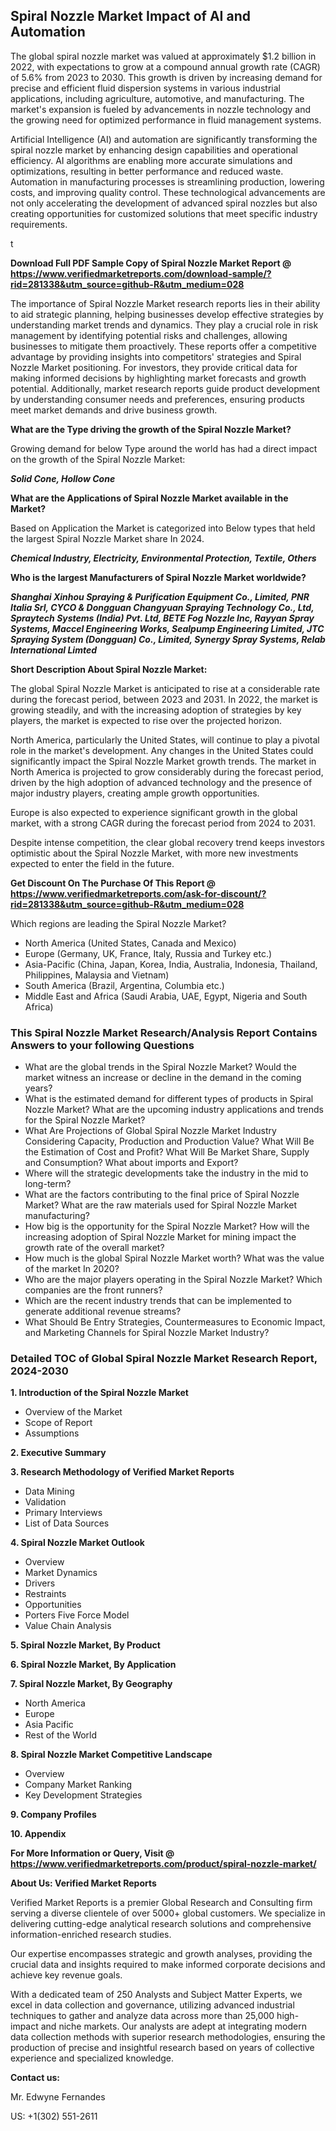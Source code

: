 <h2>Spiral Nozzle Market Impact of AI and Automation</h2><p>The global spiral nozzle market was valued at approximately $1.2 billion in 2022, with expectations to grow at a compound annual growth rate (CAGR) of 5.6% from 2023 to 2030. This growth is driven by increasing demand for precise and efficient fluid dispersion systems in various industrial applications, including agriculture, automotive, and manufacturing. The market's expansion is fueled by advancements in nozzle technology and the growing need for optimized performance in fluid management systems.</p><p>Artificial Intelligence (AI) and automation are significantly transforming the spiral nozzle market by enhancing design capabilities and operational efficiency. AI algorithms are enabling more accurate simulations and optimizations, resulting in better performance and reduced waste. Automation in manufacturing processes is streamlining production, lowering costs, and improving quality control. These technological advancements are not only accelerating the development of advanced spiral nozzles but also creating opportunities for customized solutions that meet specific industry requirements.</p>t</p><p id="" class=""><strong>Download Full PDF Sample Copy of Spiral Nozzle Market Report @ <a href="https://www.verifiedmarketreports.com/download-sample/?rid=281338&utm_source=github-R&utm_medium=028" target="_blank">https://www.verifiedmarketreports.com/download-sample/?rid=281338&utm_source=github-R&utm_medium=028</a></strong></p><p>The importance of&nbsp;Spiral Nozzle Market research reports lies in their ability to aid strategic planning, helping businesses develop effective strategies by understanding market trends and dynamics. They play a crucial role in risk management by identifying potential risks and challenges, allowing businesses to mitigate them proactively. These reports offer a competitive advantage by providing insights into competitors' strategies and Spiral Nozzle Market positioning. For investors, they provide critical data for making informed decisions by highlighting market forecasts and growth potential. Additionally, market research reports guide product development by understanding consumer needs and preferences, ensuring products meet market demands and drive business growth.</p><p><strong>What are the&nbsp;Type driving the growth of the Spiral Nozzle Market?</strong></p><p id="" class="">Growing demand for below Type around the world has had a direct impact on the growth of the Spiral Nozzle Market:</p><em><strong>Solid Cone, Hollow Cone</strong></em></p><strong>What are the&nbsp;Applications&nbsp;of Spiral Nozzle Market available in the Market?</strong></p><p id="" class="">Based on Application the Market is categorized into Below types that held the largest Spiral Nozzle Market share In 2024.</p><em><strong>Chemical Industry, Electricity, Environmental Protection, Textile, Others</strong></em></p><strong>Who is the largest Manufacturers of Spiral Nozzle Market worldwide?</strong></p><p><em><strong>Shanghai Xinhou Spraying & Purification Equipment Co., Limited, PNR Italia Srl, CYCO & Dongguan Changyuan Spraying Technology Co., Ltd, Spraytech Systems (India) Pvt. Ltd, BETE Fog Nozzle Inc, Rayyan Spray Systems, Maccel Engineering Works, Sealpump Engineering Limited, JTC Spraying System (Dongguan) Co., Limited, Synergy Spray Systems, Relab International Limted</strong></em></p><p id="" class=""><strong>Short Description About Spiral Nozzle Market:</strong></p><p>The global Spiral Nozzle Market is anticipated to rise at a considerable rate during the forecast period, between 2023 and 2031. In 2022, the market is growing steadily, and with the increasing adoption of strategies by key players, the market is expected to rise over the projected horizon.</p><p>North America, particularly the United States, will continue to play a pivotal role in the market's development. Any changes in the United States could significantly impact the Spiral Nozzle Market growth trends. The market in North America is projected to grow considerably during the forecast period, driven by the high adoption of advanced technology and the presence of major industry players, creating ample growth opportunities.</p><p>Europe is also expected to experience significant growth in the global market, with a strong CAGR during the forecast period from 2024 to 2031.</p><p>Despite intense competition, the clear global recovery trend keeps investors optimistic about the Spiral Nozzle Market, with more new investments expected to enter the field in the future.</p><p id="" class=""><strong>Get Discount On The Purchase Of This Report @ <a href="https://www.verifiedmarketreports.com/ask-for-discount/?rid=281338&utm_source=github-R&utm_medium=028" target="_blank">https://www.verifiedmarketreports.com/ask-for-discount/?rid=281338&utm_source=github-R&utm_medium=028</a></strong></p>Which regions are leading the Spiral Nozzle Market?</p><ul><li>North America (United States, Canada and Mexico)</li><li>Europe (Germany, UK, France, Italy, Russia and Turkey etc.)</li><li>Asia-Pacific (China, Japan, Korea, India, Australia, Indonesia, Thailand, Philippines, Malaysia and Vietnam)</li><li>South America (Brazil, Argentina, Columbia etc.)</li><li>Middle East and Africa (Saudi Arabia, UAE, Egypt, Nigeria and South Africa)</li></ul><h3 id="" class="">This Spiral Nozzle Market Research/Analysis Report Contains Answers to your following Questions</h3><ul><li>What are the global trends in the Spiral Nozzle Market? Would the market witness an increase or decline in the demand in the coming years?</li><li>What is the estimated demand for different types of products in Spiral Nozzle Market? What are the upcoming industry applications and trends for the Spiral Nozzle Market?</li><li>What Are Projections of Global Spiral Nozzle Market Industry Considering Capacity, Production and Production Value? What Will Be the Estimation of Cost and Profit? What Will Be Market Share, Supply and Consumption? What about imports and Export?</li><li>Where will the strategic developments take the industry in the mid to long-term?</li><li>What are the factors contributing to the final price of Spiral Nozzle Market? What are the raw materials used for Spiral Nozzle Market manufacturing?</li><li>How big is the opportunity for the Spiral Nozzle Market? How will the increasing adoption of Spiral Nozzle Market for mining impact the growth rate of the overall market?</li><li>How much is the global Spiral Nozzle Market worth? What was the value of the market In 2020?</li><li>Who are the major players operating in the Spiral Nozzle Market? Which companies are the front runners?</li><li>Which are the recent industry trends that can be implemented to generate additional revenue streams?</li><li>What Should Be Entry Strategies, Countermeasures to Economic Impact, and Marketing Channels for Spiral Nozzle Market Industry?</li></ul><h3 id="" class="">Detailed TOC of Global Spiral Nozzle Market Research Report, 2024-2030</h3><p id="" class=""><strong>1. Introduction of the Spiral Nozzle Market</strong></p><ul><li>Overview of the Market</li><li>Scope of Report</li><li>Assumptions</li></ul><p id="" class=""><strong>2. Executive Summary</strong></p><p id="" class=""><strong>3. Research Methodology of Verified Market Reports</strong></p><ul><li>Data Mining</li><li>Validation</li><li>Primary Interviews</li><li>List of Data Sources</li></ul><p id="" class=""><strong>4. Spiral Nozzle Market Outlook</strong></p><ul><li>Overview</li><li>Market Dynamics</li><li>Drivers</li><li>Restraints</li><li>Opportunities</li><li>Porters Five Force Model</li><li>Value Chain Analysis</li></ul><p id="" class=""><strong>5. Spiral Nozzle Market, By Product</strong></p><p id="" class=""><strong>6. Spiral Nozzle Market, By Application</strong></p><p id="" class=""><strong>7. Spiral Nozzle Market, By Geography</strong></p><ul><li>North America</li><li>Europe</li><li>Asia Pacific</li><li>Rest of the World</li></ul><p id="" class=""><strong>8. Spiral Nozzle Market Competitive Landscape</strong></p><ul><li>Overview</li><li>Company Market Ranking</li><li>Key Development Strategies</li></ul><p id="" class=""><strong>9. Company Profiles</strong></p><p id="" class=""><strong>10. Appendix</strong></p><p id="" class=""><strong>For More Information or Query, Visit @ <a href="https://www.verifiedmarketreports.com/product/spiral-nozzle-market/" target="_blank">https://www.verifiedmarketreports.com/product/spiral-nozzle-market/</a></strong></p><p id="" class=""><strong>About Us: Verified Market Reports</strong></p><p id="" class="">Verified Market Reports is a premier Global Research and Consulting firm serving a diverse clientele of over 5000+ global customers. We specialize in delivering cutting-edge analytical research solutions and comprehensive information-enriched research studies.</p><p id="" class="">Our expertise encompasses strategic and growth analyses, providing the crucial data and insights required to make informed corporate decisions and achieve key revenue goals.</p><p id="" class="">With a dedicated team of 250 Analysts and Subject Matter Experts, we excel in data collection and governance, utilizing advanced industrial techniques to gather and analyze data across more than 25,000 high-impact and niche markets. Our analysts are adept at integrating modern data collection methods with superior research methodologies, ensuring the production of precise and insightful research based on years of collective experience and specialized knowledge.</p><p id="" class=""><strong>Contact us:</strong></p><p id="" class="">Mr. Edwyne Fernandes</p><p id="" class="">US: +1(302) 551-2611</p>